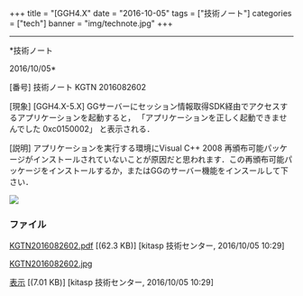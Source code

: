 ﻿+++
title = "[GGH4.X"
date = "2016-10-05"
tags = ["技術ノート"]
categories = ["tech"]
banner = "img/technote.jpg"
+++

-----------------------------------------------------------------------------------------------------------------------------

*技術ノート

2016/10/05*


[番号]
技術ノート KGTN 2016082602

[現象]
[GGH4.X-5.X]
GGサーバーにセッション情報取得SDK経由でアクセスするアプリケーションを起動すると，
「アプリケーションを正しく起動できませんでした 0xc0150002」
と表示される．

[説明]
アプリケーションを実行する環境にVisual C++ 2008
再頒布可能パッケージがインストールされていないことが原因だと思われます．この再頒布可能パッケージをインストールするか，またはGGのサーバー機能をインスールして下さい．

![](http://techreport.kitasp.net/attachments/download/3022/KGTN2016082602.jpg)


### ファイル

 
 


[KGTN2016082602.pdf](http://techreport.kitasp.net/attachments/download/3021/KGTN2016082602.pdf)
 [(62.3 KB)] [kitasp 技術センター, 2016/10/05
10:29]

[KGTN2016082602.jpg](http://techreport.kitasp.net/attachments/download/3022/KGTN2016082602.jpg)

[表示](http://techreport.kitasp.net/attachments/3022/KGTN2016082602.jpg "表示")
 [(7.01 KB)] [kitasp 技術センター, 2016/10/05
10:29]


 


 

